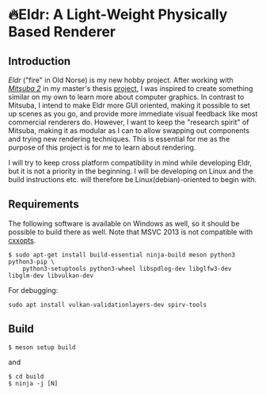 # 🔥Eldr: A Light-Weight Physically Based Renderer
## Introduction
_Eldr_ ("fire" in Old Norse) is my new hobby project. After working with [_Mitsuba 2_](https://github.com/mitsuba-renderer/mitsuba2) in my master's thesis [project](https://github.com/gfx-jonte/PPG-quadtree-reconstruction), I was inspired to create something similar on my own to learn more about computer graphics. In contrast to Mitsuba, I intend to make Eldr more GUI oriented, making it possible to set up scenes as you go, and provide more immediate visual feedback like most commercial renderers do. However, I want to keep the "research spirit" of Mitsuba, making it as modular as I can to allow swapping out components and trying new rendering techniques. This is essential for me as the purpose of this project is for me to learn about rendering.

I will try to keep cross platform compatibility in mind while developing Eldr, but it is not a priority in the beginning. I will be developing on Linux and the build instructions etc. will therefore be Linux(debian)-oriented to begin with.

## Requirements
The following software is available on Windows as well, so it should be possible to build there as well. Note that MSVC 2013 is not compatible with [cxxopts](https://github.com/jarro2783/cxxopts#requirements).
```
$ sudo apt-get install build-essential ninja-build meson python3 python3-pip \
    python3-setuptools python3-wheel libspdlog-dev libglfw3-dev libglm-dev libvulkan-dev
```
For debugging:
```
sudo apt install vulkan-validationlayers-dev spirv-tools
```

## Build
```
$ meson setup build
```
and
```
$ cd build
$ ninja -j [N]
```
